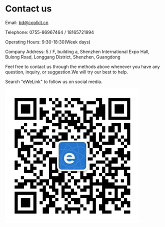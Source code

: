 <!--
 * @Author: Carl
 * @Descripttion: Do not edit
 * @Date: 2021-07-19 10:40:46
 * @LastEditors: Carl
<<<<<<< HEAD
 * @LastEditTime: 2021-12-14 19:31:26
=======
 * @LastEditTime: 2021-11-07 17:20:55
>>>>>>> 51926e9 (feat: 更新公司地址)
 * @FilePath: \eWeLink-API\en\ContactUs.md
-->

# Contact us

Email: bd@coolkit.cn

Telephone: 0755-86967464 / 18165721994

Operating Hours: 9:30-18:30(Week days)

Company Address: 5 / F, building a, Shenzhen International Expo Hall, Bulong Road, Longgang District, Shenzhen, Guangdong

Feel free to contact us through the methods above whenever you have any question, inquiry, or suggestion.We will try our best to help.

Search "eWeLink" to follow us on social media.

![contactUs](./img/contactUs.png "contactUs")
